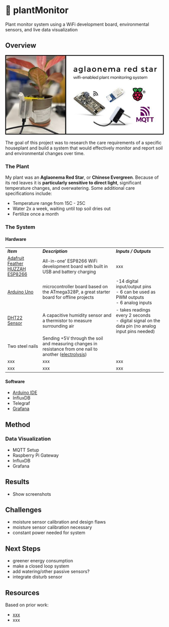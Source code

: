 # 🌱 plantMonitor
Plant monitor system using a WiFi development board, environmental sensors, and live data visualization 

## Overview
![Project Cover Photo](/assets/plantMonitor_Cover.jpg)

The goal of this project was to research the care requirements of a specific houseplant and build a system that would effectively monitor and report soil and environmental changes over time.
### The Plant
My plant was an **Aglaonema Red Star**, or **Chinese Evergreen**. Because of its red leaves it is **particularly sensitive to direct light**, significant temperature changes, and overwatering. Some additional care specifications include:
<br>
- Temperature range from 15C - 25C
- Water 2x a week, waiting until top soil dries out
- Fertilize once a month 
### The System

#### Hardware 

|     |     |     |
| --- | --- | --- |
| _***Item***_ | _***Description***_ | _***Inputs / Outputs***_ |
| [Adafruit Feather HUZZAH ESP8266](https://learn.adafruit.com/adafruit-feather-huzzah-esp8266/overview) | All-in-one' ESP8266 WiFi development board with built in USB and battery charging | xxx|
| [Arduino Uno](https://store.arduino.cc/products/arduino-uno-rev3) | microcontroller board based on the ATmega328P, a great starter board for offline projects | -14 digital input/output pins<br>- 6 can be used as PWM outputs<br>- 6 analog inputs |
| [DHT22 Sensor](https://www.adafruit.com/product/385) | A capacitive humidity sensor and a thermistor to measure surrounding air | - takes readings every 2 seconds <br> - digital signal on the data pin (no analog input pins needed)
| Two steel nails | Sending +5V through the soil and measuring changes in resistance from one nail to another ([electrolysis](https://chem.libretexts.org/Bookshelves/Analytical_Chemistry/Supplemental_Modules_(Analytical_Chemistry)/Electrochemistry/Electrolytic_Cells/Electrolysis#:~:text=In%20Electrolysis%2C%20an%20electric%20current,and%20the%20chloro%2Dalkali%20process.)) |
| xxx | xxx | xxx |
| xxx | xxx | xxx |

#### Software
- [Arduino IDE](https://www.arduino.cc/en/software)
- InfluxDB
- Telegraf
- [Grafana](https://grafana.com/)

## Method


### Data Visualization
- MQTT Setup
- Raspberry Pi Gateway
- InfluxDB
- Grafana


## Results
- Show screenshots

## Challenges
- moisture sensor calibration and design flaws
- moisture sensor calibration necessary
- constant power needed for system

## Next Steps
- greener energy consumption
- make a closed loop system
- add watering/other passive sensors?
- integrate disturb sensor 

## Resources
Based on prior work:
- [xxx](https://github.com/ucl-casa-ce/casa0014/tree/main/plantMonitor)
- xxx
